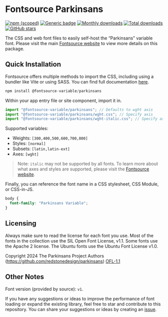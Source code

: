 # Fontsource Parkinsans

[![npm (scoped)](https://img.shields.io/npm/v/@fontsource-variable/parkinsans?color=brightgreen)](https://www.npmjs.com/package/@fontsource-variable/parkinsans) [![Generic badge](https://img.shields.io/badge/fontsource-passing-brightgreen)](https://github.com/fontsource/fontsource) [![Monthly downloads](https://badgen.net/npm/dm/@fontsource-variable/parkinsans)](https://github.com/fontsource/fontsource) [![Total downloads](https://badgen.net/npm/dt/@fontsource-variable/parkinsans)](https://github.com/fontsource/fontsource) [![GitHub stars](https://img.shields.io/github/stars/fontsource/fontsource.svg?style=social&label=Star)](https://github.com/fontsource/fontsource/stargazers)

The CSS and web font files to easily self-host the “Parkinsans” variable font. Please visit the main [Fontsource website](https://fontsource.org/fonts/parkinsans) to view more details on this package.

## Quick Installation

Fontsource offers multiple methods to import the CSS, including using a bundler like Vite or using SASS. You can find full documentation [here](https://fontsource.org/docs/getting-started/introduction).

```javascript
npm install @fontsource-variable/parkinsans
```

Within your app entry file or site component, import it in.

```javascript
import "@fontsource-variable/parkinsans"; // Defaults to wght axis
import "@fontsource-variable/parkinsans/wght.css"; // Specify axis
import "@fontsource-variable/parkinsans/wght-italic.css"; // Specify axis and style
```

Supported variables:
- Weights: `[300,400,500,600,700,800]`
- Styles: `[normal]`
- Subsets: `[latin,latin-ext]`
- Axes: `[wght]`

> Note: `italic` may not be supported by all fonts. To learn more about what axes and styles are supported, please visit the [Fontsource website](https://fontsource.org/fonts/parkinsans).

Finally, you can reference the font name in a CSS stylesheet, CSS Module, or CSS-in-JS.

```css
body {
  font-family: "Parkinsans Variable";
}
```

## Licensing
Always make sure to read the license for each font you use. Most of the fonts in the collection use the SIL Open Font License, v1.1. Some fonts use the Apache 2 license. The Ubuntu fonts use the Ubuntu Font License v1.0.

Copyright 2024 The Parkinsans Project Authors (https://github.com/redstonedesign/parkinsans)
[OFL-1.1](https://openfontlicense.org)

## Other Notes
Font version (provided by source): `v1`.

If you have any suggestions or ideas to improve the performance of font loading or expand the existing library, feel free to star and contribute to this repository. You can share your suggestions or ideas by creating an [issue](https://github.com/fontsource/fontsource/issues).